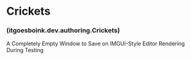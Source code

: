 # Crickets
### (itgoesboink.dev.authoring.Crickets)
A Completely Empty Window to Save on IMGUI-Style Editor Rendering During Testing
